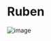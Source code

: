 # Ruben
![image](https://user-images.githubusercontent.com/38821970/182522500-295cdc19-9dff-4728-8516-346920b2d093.png)
